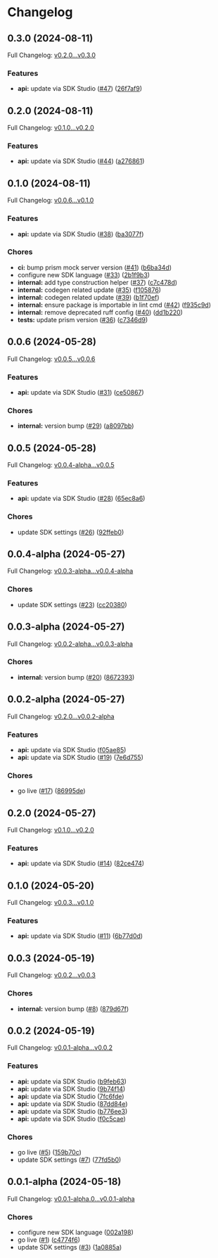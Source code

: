 # Changelog

## 0.3.0 (2024-08-11)

Full Changelog: [v0.2.0...v0.3.0](https://github.com/AltermindLabs/altmind-python/compare/v0.2.0...v0.3.0)

### Features

* **api:** update via SDK Studio ([#47](https://github.com/AltermindLabs/altmind-python/issues/47)) ([26f7af9](https://github.com/AltermindLabs/altmind-python/commit/26f7af91bee25bca540e023b0245255ee9727882))

## 0.2.0 (2024-08-11)

Full Changelog: [v0.1.0...v0.2.0](https://github.com/AltermindLabs/altmind-python/compare/v0.1.0...v0.2.0)

### Features

* **api:** update via SDK Studio ([#44](https://github.com/AltermindLabs/altmind-python/issues/44)) ([a276861](https://github.com/AltermindLabs/altmind-python/commit/a276861d1332f30dd11deda4c790451a3d633585))

## 0.1.0 (2024-08-11)

Full Changelog: [v0.0.6...v0.1.0](https://github.com/AltermindLabs/altmind-python/compare/v0.0.6...v0.1.0)

### Features

* **api:** update via SDK Studio ([#38](https://github.com/AltermindLabs/altmind-python/issues/38)) ([ba3077f](https://github.com/AltermindLabs/altmind-python/commit/ba3077f1dde86e21ca369cdcb2536d8641c19670))


### Chores

* **ci:** bump prism mock server version ([#41](https://github.com/AltermindLabs/altmind-python/issues/41)) ([b6ba34d](https://github.com/AltermindLabs/altmind-python/commit/b6ba34d73436b45f8c3d2e5ec724f9d84f7eb1d4))
* configure new SDK language ([#33](https://github.com/AltermindLabs/altmind-python/issues/33)) ([2b1f9b3](https://github.com/AltermindLabs/altmind-python/commit/2b1f9b335f7fd042380cfece7539d5f5e28f9d0b))
* **internal:** add type construction helper ([#37](https://github.com/AltermindLabs/altmind-python/issues/37)) ([c7c478d](https://github.com/AltermindLabs/altmind-python/commit/c7c478d78fc4085a0f1222856f8107ef36ffd413))
* **internal:** codegen related update ([#35](https://github.com/AltermindLabs/altmind-python/issues/35)) ([f105876](https://github.com/AltermindLabs/altmind-python/commit/f105876ac84bbd1482c0f9be09bf53e6e72517ae))
* **internal:** codegen related update ([#39](https://github.com/AltermindLabs/altmind-python/issues/39)) ([b1f70ef](https://github.com/AltermindLabs/altmind-python/commit/b1f70ef9e25745d73a1e327af51ce3829060bee7))
* **internal:** ensure package is importable in lint cmd ([#42](https://github.com/AltermindLabs/altmind-python/issues/42)) ([f935c9d](https://github.com/AltermindLabs/altmind-python/commit/f935c9d2a0095527c28f2e5a324e697e4a6cd4f3))
* **internal:** remove deprecated ruff config ([#40](https://github.com/AltermindLabs/altmind-python/issues/40)) ([dd1b220](https://github.com/AltermindLabs/altmind-python/commit/dd1b220b82a9f89b862527ecf09a84d9dfb75063))
* **tests:** update prism version ([#36](https://github.com/AltermindLabs/altmind-python/issues/36)) ([c7346d9](https://github.com/AltermindLabs/altmind-python/commit/c7346d9879333ebe1aaa6775761c16b7f0b6e559))

## 0.0.6 (2024-05-28)

Full Changelog: [v0.0.5...v0.0.6](https://github.com/AltermindLabs/altmind-python/compare/v0.0.5...v0.0.6)

### Features

* **api:** update via SDK Studio ([#31](https://github.com/AltermindLabs/altmind-python/issues/31)) ([ce50867](https://github.com/AltermindLabs/altmind-python/commit/ce508670eef53ea1b6106b973d416ce02d6c1467))


### Chores

* **internal:** version bump ([#29](https://github.com/AltermindLabs/altmind-python/issues/29)) ([a8097bb](https://github.com/AltermindLabs/altmind-python/commit/a8097bb5238732bde6edf7b24b13511043a668c4))

## 0.0.5 (2024-05-28)

Full Changelog: [v0.0.4-alpha...v0.0.5](https://github.com/AltermindLabs/altmind-python/compare/v0.0.4-alpha...v0.0.5)

### Features

* **api:** update via SDK Studio ([#28](https://github.com/AltermindLabs/altmind-python/issues/28)) ([65ec8a6](https://github.com/AltermindLabs/altmind-python/commit/65ec8a6e3718a0ec24c2aca19bd4aee3023bd32d))


### Chores

* update SDK settings ([#26](https://github.com/AltermindLabs/altmind-python/issues/26)) ([92ffeb0](https://github.com/AltermindLabs/altmind-python/commit/92ffeb00512a8bc71e2e7ff4702a4bde3684c98b))

## 0.0.4-alpha (2024-05-27)

Full Changelog: [v0.0.3-alpha...v0.0.4-alpha](https://github.com/AltermindLabs/altmind-python/compare/v0.0.3-alpha...v0.0.4-alpha)

### Chores

* update SDK settings ([#23](https://github.com/AltermindLabs/altmind-python/issues/23)) ([cc20380](https://github.com/AltermindLabs/altmind-python/commit/cc2038091729cd63078c8ab26e1cfef348e6f43e))

## 0.0.3-alpha (2024-05-27)

Full Changelog: [v0.0.2-alpha...v0.0.3-alpha](https://github.com/AltermindLabs/altmind-python/compare/v0.0.2-alpha...v0.0.3-alpha)

### Chores

* **internal:** version bump ([#20](https://github.com/AltermindLabs/altmind-python/issues/20)) ([8672393](https://github.com/AltermindLabs/altmind-python/commit/86723935282517fc332757b26a63f815b587ceb4))

## 0.0.2-alpha (2024-05-27)

Full Changelog: [v0.2.0...v0.0.2-alpha](https://github.com/AltermindLabs/altmind-python/compare/v0.2.0...v0.0.2-alpha)

### Features

* **api:** update via SDK Studio ([f05ae85](https://github.com/AltermindLabs/altmind-python/commit/f05ae85883ced71f384979a346095978900b43c6))
* **api:** update via SDK Studio ([#19](https://github.com/AltermindLabs/altmind-python/issues/19)) ([7e6d755](https://github.com/AltermindLabs/altmind-python/commit/7e6d755336989d39d5fababa2eee328f775b879c))


### Chores

* go live ([#17](https://github.com/AltermindLabs/altmind-python/issues/17)) ([86995de](https://github.com/AltermindLabs/altmind-python/commit/86995de77004877380a3728c2678a9be2940c6a3))

## 0.2.0 (2024-05-27)

Full Changelog: [v0.1.0...v0.2.0](https://github.com/AltermindLabs/altmind-python/compare/v0.1.0...v0.2.0)

### Features

* **api:** update via SDK Studio ([#14](https://github.com/AltermindLabs/altmind-python/issues/14)) ([82ce474](https://github.com/AltermindLabs/altmind-python/commit/82ce474c587fa94b40ff40ca62b319debf63b14e))

## 0.1.0 (2024-05-20)

Full Changelog: [v0.0.3...v0.1.0](https://github.com/AltermindLabs/altmind-python/compare/v0.0.3...v0.1.0)

### Features

* **api:** update via SDK Studio ([#11](https://github.com/AltermindLabs/altmind-python/issues/11)) ([6b77d0d](https://github.com/AltermindLabs/altmind-python/commit/6b77d0dd3b27b8b0072dcefee2d66f8d1fcba6d7))

## 0.0.3 (2024-05-19)

Full Changelog: [v0.0.2...v0.0.3](https://github.com/AltermindLabs/altmind-python/compare/v0.0.2...v0.0.3)

### Chores

* **internal:** version bump ([#8](https://github.com/AltermindLabs/altmind-python/issues/8)) ([879d67f](https://github.com/AltermindLabs/altmind-python/commit/879d67f801169a5b259db00dc242abae94b7a3ab))

## 0.0.2 (2024-05-19)

Full Changelog: [v0.0.1-alpha...v0.0.2](https://github.com/AltermindLabs/altmind-python/compare/v0.0.1-alpha...v0.0.2)

### Features

* **api:** update via SDK Studio ([b9feb63](https://github.com/AltermindLabs/altmind-python/commit/b9feb63fcce10999369dbafac5355a1d9ca44149))
* **api:** update via SDK Studio ([9b74f14](https://github.com/AltermindLabs/altmind-python/commit/9b74f14c9624e0a5a8f9ccc2a0baacc77dc79ea0))
* **api:** update via SDK Studio ([7fc6fde](https://github.com/AltermindLabs/altmind-python/commit/7fc6fde731c3bfa3dcb5e7a688c2f4efcc92928e))
* **api:** update via SDK Studio ([87dd84e](https://github.com/AltermindLabs/altmind-python/commit/87dd84e6eae8f343494a304ef76e9850be23d1a6))
* **api:** update via SDK Studio ([b776ee3](https://github.com/AltermindLabs/altmind-python/commit/b776ee34f0a225e2de00b575bdc78cc93070f202))
* **api:** update via SDK Studio ([f0c5cae](https://github.com/AltermindLabs/altmind-python/commit/f0c5cae4ed6e8bd671863b7e8ad3bec018aff425))


### Chores

* go live ([#5](https://github.com/AltermindLabs/altmind-python/issues/5)) ([159b70c](https://github.com/AltermindLabs/altmind-python/commit/159b70ca469df0160e10020a5cf3028f25ca9ad8))
* update SDK settings ([#7](https://github.com/AltermindLabs/altmind-python/issues/7)) ([77fd5b0](https://github.com/AltermindLabs/altmind-python/commit/77fd5b0554f9d4db7fd084dcccefd4f6633dd4ad))

## 0.0.1-alpha (2024-05-18)

Full Changelog: [v0.0.1-alpha.0...v0.0.1-alpha](https://github.com/AltermindLabs/altmind-python/compare/v0.0.1-alpha.0...v0.0.1-alpha)

### Chores

* configure new SDK language ([002a198](https://github.com/AltermindLabs/altmind-python/commit/002a1984a136a46bc716002537d4df8de9beb121))
* go live ([#1](https://github.com/AltermindLabs/altmind-python/issues/1)) ([c4774f6](https://github.com/AltermindLabs/altmind-python/commit/c4774f6c665041b281933d1d44caae2a108ab521))
* update SDK settings ([#3](https://github.com/AltermindLabs/altmind-python/issues/3)) ([1a0885a](https://github.com/AltermindLabs/altmind-python/commit/1a0885a451badbd871740e93333067193f3100bb))
